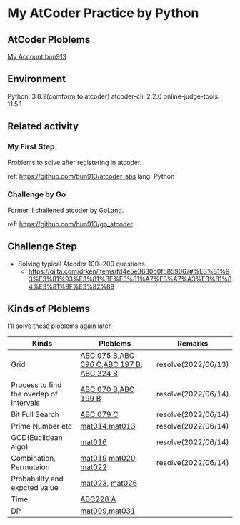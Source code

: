 # My AtCoder Practice by Python

## AtCoder Ploblems

[My Account:bun913](https://kenkoooo.com/atcoder#/table/bun913)

## Environment

Python: 3.8.2(comform to atcoder)
atcoder-cli: 2.2.0
online-judge-tools: 11.5.1

## Related activity

### My First Step

Problems to solve after registering in atcoder.

ref: https://github.com/bun913/atcoder_abs
lang: Python

### Challenge by Go

Former, I challened atcoder by GoLang.

ref: https://github.com/bun913/go_atcoder

## Challenge Step

- Solving typical Atcoder 100~200 questions.
  - https://qiita.com/drken/items/fd4e5e3630d0f5859067#%E3%81%93%E3%81%93%E3%81%BE%E3%81%A7%E8%A7%A3%E3%81%84%E3%81%9F%E3%82%89

## Kinds of Ploblems

I'll solve these ploblems again later.

| Kinds | Ploblems  | Remarks |
| - | - |  - |
| Grid  | [ABC 075 B](https://atcoder.jp/contests/abc075/tasks/abc075_b),[ABC 096 C](https://atcoder.jp/contests/abc096/tasks/abc096_c),[ABC 197 B](https://atcoder.jp/contests/abc197/tasks/abc197_b), [ABC 224 B](https://atcoder.jp/contests/abc224/tasks/abc224_b) | resolve(2022/06/13) |
| Process to find the overlap of intervals  | [ABC 070 B](https://atcoder.jp/contests/abc070/tasks/abc070_b),[ABC 199 B](https://atcoder.jp/contests/abc199/tasks/abc199_b) | resolve(2022/06/14) |
| Bit Full Search  | [ABC 079 C](https://atcoder.jp/contests/abc079/tasks/abc079_c)| resolve(2022/06/14) |
| Prime Number etc  | [mat014](https://atcoder.jp/contests/math-and-algorithm/tasks/math_and_algorithm_n),[mat013](https://atcoder.jp/contests/math-and-algorithm/tasks/math_and_algorithm_m)| resolve(2022/06/14) |
| GCD(Euclidean algo)  | [mat016](https://atcoder.jp/contests/math-and-algorithm/tasks/math_and_algorithm_p)| resolve(2022/06/14) |
| Combination, Permutaion  | [mat019](https://atcoder.jp/contests/math-and-algorithm/tasks/math_and_algorithm_s) [mat020](https://atcoder.jp/contests/math-and-algorithm/tasks/math_and_algorithm_t), [mat022](https://atcoder.jp/contests/math-and-algorithm/tasks/math_and_algorithm_v)| resolve(2022/06/14) |
| Probablillty and expcted value  | [mat023](https://atcoder.jp/contests/math-and-algorithm/tasks/math_and_algorithm_w), [mat026](https://atcoder.jp/contests/math-and-algorithm/tasks/math_and_algorithm_z) |  |
| Time | [ABC228 A](https://atcoder.jp/contests/abc228/tasks/abc228_a) |  | 
| DP | [mat009](https://atcoder.jp/contests/math-and-algorithm/tasks/math_and_algorithm_i),[mat031](https://atcoder.jp/contests/math-and-algorithm/tasks/math_and_algorithm_ac) | |

